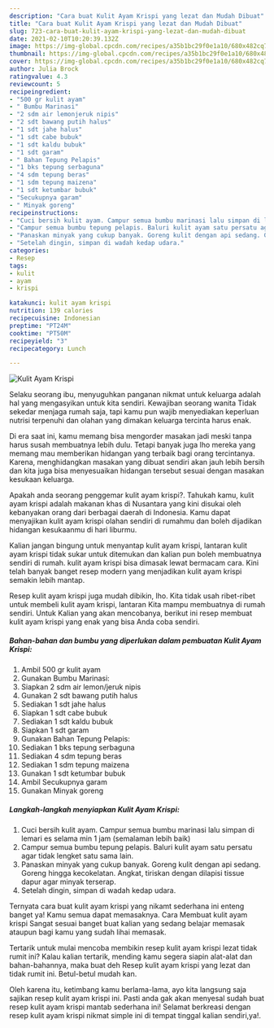 ```yaml
---
description: "Cara buat Kulit Ayam Krispi yang lezat dan Mudah Dibuat"
title: "Cara buat Kulit Ayam Krispi yang lezat dan Mudah Dibuat"
slug: 723-cara-buat-kulit-ayam-krispi-yang-lezat-dan-mudah-dibuat
date: 2021-02-10T10:20:39.132Z
image: https://img-global.cpcdn.com/recipes/a35b1bc29f0e1a10/680x482cq70/kulit-ayam-krispi-foto-resep-utama.jpg
thumbnail: https://img-global.cpcdn.com/recipes/a35b1bc29f0e1a10/680x482cq70/kulit-ayam-krispi-foto-resep-utama.jpg
cover: https://img-global.cpcdn.com/recipes/a35b1bc29f0e1a10/680x482cq70/kulit-ayam-krispi-foto-resep-utama.jpg
author: Julia Brock
ratingvalue: 4.3
reviewcount: 5
recipeingredient:
- "500 gr kulit ayam"
- " Bumbu Marinasi"
- "2 sdm air lemonjeruk nipis"
- "2 sdt bawang putih halus"
- "1 sdt jahe halus"
- "1 sdt cabe bubuk"
- "1 sdt kaldu bubuk"
- "1 sdt garam"
- " Bahan Tepung Pelapis"
- "1 bks tepung serbaguna"
- "4 sdm tepung beras"
- "1 sdm tepung maizena"
- "1 sdt ketumbar bubuk"
- "Secukupnya garam"
- " Minyak goreng"
recipeinstructions:
- "Cuci bersih kulit ayam. Campur semua bumbu marinasi lalu simpan di lemari es selama min 1 jam (semalaman lebih baik)"
- "Campur semua bumbu tepung pelapis. Baluri kulit ayam satu persatu agar tidak lengket satu sama lain."
- "Panaskan minyak yang cukup banyak. Goreng kulit dengan api sedang. Goreng hingga kecokelatan. Angkat, tiriskan dengan dilapisi tissue dapur agar minyak terserap."
- "Setelah dingin, simpan di wadah kedap udara."
categories:
- Resep
tags:
- kulit
- ayam
- krispi

katakunci: kulit ayam krispi 
nutrition: 139 calories
recipecuisine: Indonesian
preptime: "PT24M"
cooktime: "PT50M"
recipeyield: "3"
recipecategory: Lunch

---
```



![Kulit Ayam Krispi](https://img-global.cpcdn.com/recipes/a35b1bc29f0e1a10/680x482cq70/kulit-ayam-krispi-foto-resep-utama.jpg)

Selaku seorang ibu, menyuguhkan panganan nikmat untuk keluarga adalah hal yang mengasyikan untuk kita sendiri. Kewajiban seorang  wanita Tidak sekedar menjaga rumah saja, tapi kamu pun wajib menyediakan keperluan nutrisi terpenuhi dan olahan yang dimakan keluarga tercinta harus enak.

Di era  saat ini, kamu memang bisa mengorder masakan jadi meski tanpa harus susah membuatnya lebih dulu. Tetapi banyak juga lho mereka yang memang mau memberikan hidangan yang terbaik bagi orang tercintanya. Karena, menghidangkan masakan yang dibuat sendiri akan jauh lebih bersih dan kita juga bisa menyesuaikan hidangan tersebut sesuai dengan masakan kesukaan keluarga. 



Apakah anda seorang penggemar kulit ayam krispi?. Tahukah kamu, kulit ayam krispi adalah makanan khas di Nusantara yang kini disukai oleh kebanyakan orang dari berbagai daerah di Indonesia. Kamu dapat menyajikan kulit ayam krispi olahan sendiri di rumahmu dan boleh dijadikan hidangan kesukaanmu di hari liburmu.

Kalian jangan bingung untuk menyantap kulit ayam krispi, lantaran kulit ayam krispi tidak sukar untuk ditemukan dan kalian pun boleh membuatnya sendiri di rumah. kulit ayam krispi bisa dimasak lewat bermacam cara. Kini telah banyak banget resep modern yang menjadikan kulit ayam krispi semakin lebih mantap.

Resep kulit ayam krispi juga mudah dibikin, lho. Kita tidak usah ribet-ribet untuk membeli kulit ayam krispi, lantaran Kita mampu membuatnya di rumah sendiri. Untuk Kalian yang akan mencobanya, berikut ini resep membuat kulit ayam krispi yang enak yang bisa Anda coba sendiri.

<!--inarticleads1-->

##### Bahan-bahan dan bumbu yang diperlukan dalam pembuatan Kulit Ayam Krispi:

1. Ambil 500 gr kulit ayam
1. Gunakan  Bumbu Marinasi:
1. Siapkan 2 sdm air lemon/jeruk nipis
1. Gunakan 2 sdt bawang putih halus
1. Sediakan 1 sdt jahe halus
1. Siapkan 1 sdt cabe bubuk
1. Sediakan 1 sdt kaldu bubuk
1. Siapkan 1 sdt garam
1. Gunakan  Bahan Tepung Pelapis:
1. Sediakan 1 bks tepung serbaguna
1. Sediakan 4 sdm tepung beras
1. Sediakan 1 sdm tepung maizena
1. Gunakan 1 sdt ketumbar bubuk
1. Ambil Secukupnya garam
1. Gunakan  Minyak goreng




<!--inarticleads2-->

##### Langkah-langkah menyiapkan Kulit Ayam Krispi:

1. Cuci bersih kulit ayam. Campur semua bumbu marinasi lalu simpan di lemari es selama min 1 jam (semalaman lebih baik)
1. Campur semua bumbu tepung pelapis. Baluri kulit ayam satu persatu agar tidak lengket satu sama lain.
1. Panaskan minyak yang cukup banyak. Goreng kulit dengan api sedang. Goreng hingga kecokelatan. Angkat, tiriskan dengan dilapisi tissue dapur agar minyak terserap.
1. Setelah dingin, simpan di wadah kedap udara.




Ternyata cara buat kulit ayam krispi yang nikamt sederhana ini enteng banget ya! Kamu semua dapat memasaknya. Cara Membuat kulit ayam krispi Sangat sesuai banget buat kalian yang sedang belajar memasak ataupun bagi kamu yang sudah lihai memasak.

Tertarik untuk mulai mencoba membikin resep kulit ayam krispi lezat tidak rumit ini? Kalau kalian tertarik, mending kamu segera siapin alat-alat dan bahan-bahannya, maka buat deh Resep kulit ayam krispi yang lezat dan tidak rumit ini. Betul-betul mudah kan. 

Oleh karena itu, ketimbang kamu berlama-lama, ayo kita langsung saja sajikan resep kulit ayam krispi ini. Pasti anda gak akan menyesal sudah buat resep kulit ayam krispi mantab sederhana ini! Selamat berkreasi dengan resep kulit ayam krispi nikmat simple ini di tempat tinggal kalian sendiri,ya!.


